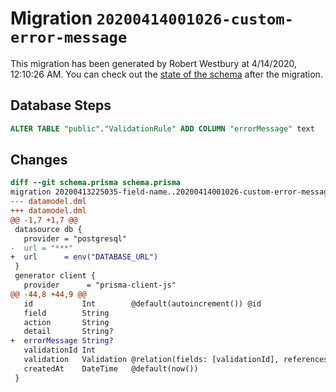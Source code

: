 # Migration `20200414001026-custom-error-message`

This migration has been generated by Robert Westbury at 4/14/2020, 12:10:26 AM.
You can check out the [state of the schema](./schema.prisma) after the migration.

## Database Steps

```sql
ALTER TABLE "public"."ValidationRule" ADD COLUMN "errorMessage" text   ;
```

## Changes

```diff
diff --git schema.prisma schema.prisma
migration 20200413225035-field-name..20200414001026-custom-error-message
--- datamodel.dml
+++ datamodel.dml
@@ -1,7 +1,7 @@
 datasource db {
   provider = "postgresql"
-  url = "***"
+  url      = env("DATABASE_URL")
 }
 generator client {
   provider      = "prisma-client-js"
@@ -44,8 +44,9 @@
   id           Int        @default(autoincrement()) @id
   field        String
   action       String
   detail       String?
+  errorMessage String?
   validationId Int
   validation   Validation @relation(fields: [validationId], references: [id])
   createdAt    DateTime   @default(now())
 }
```


